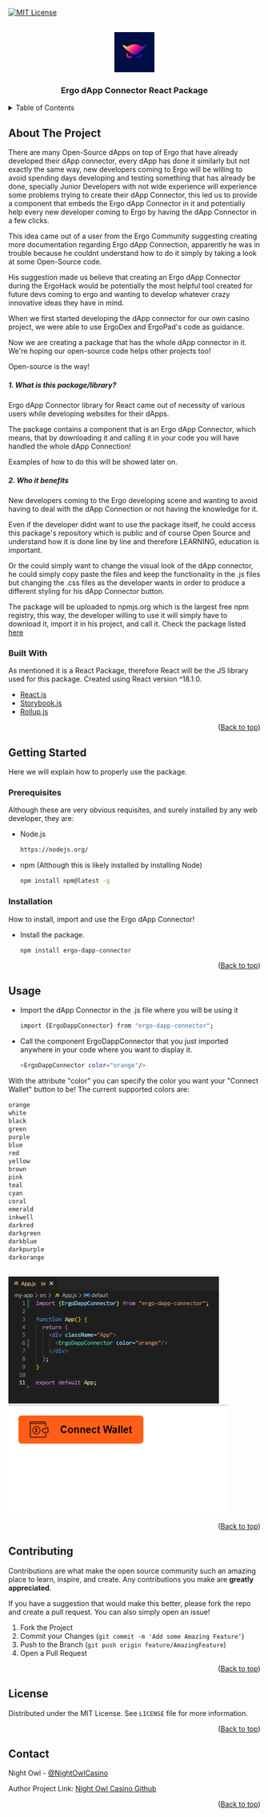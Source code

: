 <div id="top"></div>

[![MIT License][license-shield]][license-url]


<!-- PROJECT LOGO -->
<br />
<div align="center">
  <a href="https://github.com/nightowlcasino">
    <img src="images/logo.png" alt="Logo" width="80" height="80">
  </a>

  <h3 align="center">Ergo dApp Connector React Package</h3>

</div>

<details>
  <summary>Table of Contents</summary>
  <ol>
    <li>
      <a href="#about-the-project">About The Project</a>
      <ul>
        <li><a href="#built-with">Built With</a></li>
      </ul>
    </li>
    <li>
      <a href="#getting-started">Getting Started</a>
      <ul>
        <li><a href="#prerequisites">Prerequisites</a></li>
        <li><a href="#installation">Installation</a></li>
      </ul>
    </li>
    <li><a href="#usage">Usage</a></li>
    <li><a href="#contributing">Contributing</a></li>
    <li><a href="#license">License</a></li>
    <li><a href="#contact">Contact</a></li>
  </ol>

</details>

## About The Project

There are many Open-Source dApps on top of Ergo that have already developed their dApp connector, every dApp has done it similarly but not exactly the same way, new developers coming to Ergo will be willing to avoid spending days developing and testing something that has already be done, specially Junior Developers with not wide experience will experience some problems trying to create their dApp Connector, this led us to provide a component that embeds the Ergo dApp Connector in it and potentially help every new developer coming to Ergo by having the dApp Connector in a few clicks.

This idea came out of a user from the Ergo Community suggesting creating more documentation regarding Ergo dApp Connection, apparently he was in trouble because he couldnt understand how to do it simply by taking a look at some Open-Source code. 

His suggestion made us believe that creating an Ergo dApp Connector during the ErgoHack would be potentially the most helpful tool created for future devs coming to ergo and wanting to develop whatever crazy innovative ideas they have in mind.

When we first started developing the dApp connector for our own casino project, we were able to use ErgoDex and ErgoPad's code as guidance.

Now we are creating a package that has the whole dApp connector in it. We're hoping our open-source code helps other projects too!

Open-source is the way!

##### 1. What is this package/library?
Ergo dApp Connector library for React came out of necessity of various users while developing websites for their dApps.

The package contains a component that is an Ergo dApp Connector, which means, that by downloading it and calling it in your code you will have handled the whole dApp Connection!

Examples of how to do this will be showed later on.

##### 2. Who it benefits

New developers coming to the Ergo developing scene and wanting to avoid having to deal with the dApp Connection or not having the knowledge for it.

Even if the developer didnt want to use the package itself, he could access this package's repository which is public and of course Open Source and understand how it is done line by line and therefore LEARNING, education is important.

Or the could simply want to change the visual look of the dApp connector, he could simply copy paste the files and keep the functionality in the .js files but changing the .css files as the developer wants in order to produce a different styling for his dApp Connector button.

The package will be uploaded to npmjs.org which is the largest free npm registry, this way, the developer willing to use it will simply have to download it, import it in his project, and call it. Check the package listed [here](https://www.npmjs.com/package/ergo-dapp-connector)

### Built With

As mentioned it is a React Package, therefore React will be the JS library used for this package. Created using React version ^18.1.0.

* [React.js](https://reactjs.org/)
* [Storybook.js](https://storybook.js.org/)
* [Rollup.js](https://rollupjs.org/guide/en/)

<p align="right">(<a href="#top">Back to top</a>)</p>

## Getting Started

Here we will explain how to properly use the package.

### Prerequisites
Although these are very obvious requisites, and surely installed by any web developer, they are:
* Node.js
  ```sh
  https://nodejs.org/
  ```
* npm (Although this is likely installed by installing Node)
  ```sh
  npm install npm@latest -g
  ```


### Installation

How to install, import and use the Ergo dApp Connector!

* Install the package.
  ```sh
  npm install ergo-dapp-connector
  ```

<p align="right">(<a href="#top">Back to top</a>)</p>



<!-- USAGE EXAMPLES -->
## Usage

* Import the dApp Connector in the .js file where you will be using it
  ```sh
  import {ErgoDappConnector} from "ergo-dapp-connector";
  ```
* Call the component ErgoDappConnector that you just imported anywhere in your code where you want to display it.
  ```sh
  <ErgoDappConnector color="orange"/>
  ```

With the attribute "color" you can specify the color you want your "Connect Wallet" button to be!
The current supported colors are:

    orange
    white
    black
    green
    purple
    blue
    red
    yellow
    brown
    pink
    teal
    cyan
    coral
    emerald
    inkwell
    darkred
    darkgreen
    darkblue
    darkpurple
    darkorange
<br/>
<img src="images/usage_example.png" alt="Usage example">
<span> &nbsp;&nbsp;&nbsp;&nbsp;&nbsp;&nbsp;&nbsp;&nbsp;&nbsp;&nbsp;&nbsp;&nbsp;&nbsp;&nbsp; </span>
<img src="images/visual_example.png" alt="Visual example" >



<p align="right">(<a href="#top">Back to top</a>)</p>

<!-- CONTRIBUTING -->
## Contributing

Contributions are what make the open source community such an amazing place to learn, inspire, and create. Any contributions you make are **greatly appreciated**.

If you have a suggestion that would make this better, please fork the repo and create a pull request. You can also simply open an issue!

1. Fork the Project
2. Commit your Changes (`git commit -m 'Add some Amazing Feature'`)
3. Push to the Branch (`git push origin feature/AmazingFeature`)
4. Open a Pull Request

<p align="right">(<a href="#top">Back to top</a>)</p>

<!-- LICENSE -->
## License

Distributed under the MIT License. See `LICENSE` file for more information.

<p align="right">(<a href="#top">Back to top</a>)</p>


## Contact
Night Owl - [@NightOwlCasino](https://twitter.com/NightOwlCasino)

Author Project Link: [Night Owl Casino Github](https://github.com/nightowlcasino/)

<p align="right">(<a href="#top">Back to top</a>)</p>

[contributors-shield]: https://img.shields.io/github/contributors/othneildrew/Best-README-Template.svg?style=for-the-badge
[contributors-url]: https://github.com/nightowlcasino/dApp-connector-react-package/graphs/contributors
[license-shield]: https://img.shields.io/github/license/othneildrew/Best-README-Template.svg?style=for-the-badge
[license-url]: https://github.com/nightowlcasino/dApp-connector-react-package/blob/main/LICENSE